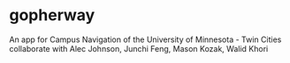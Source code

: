 # gopherway
An app for Campus Navigation of the University of Minnesota - Twin Cities
collaborate with Alec Johnson, Junchi Feng, Mason Kozak, Walid Khori
